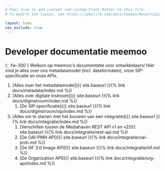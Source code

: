 ```yaml
---
# Feel free to add content and custom Front Matter to this file.
# To modify the layout, see https://jekyllrb.com/docs/themes/#overriding-theme-defaults

layout: home
nav_exclude: true
---
```


# Developer documentatie meemoo

{: .fw-300 }
Welkom op meemoo's documentatie voor ontwikkelaars!
Hier vind je alles over ons metadatamodel (incl. dataformaten), onze SIP-specificatie en onze APIs.

1. [Alles over het metadatamodel]({{ site.baseurl }}{% link docs/metadata/index.md %})
2. [Alles over digitale instroom]({{ site.baseurl }}{% link docs/diginstroom/index.md %})
   1. [De SIP-specificatie]({{ site.baseurl }}{% link docs/diginstroom/sip/index.md %})
3. [Alles om te starten met het bouwen van een integratie]({{ site.baseurl }}{% link docs/integratie/index.md %})
   1. [Verschillen tussen de Mediahaven REST API v1 en v2]({{ site.baseurl }}{% link docs/integratie/rest-api.md %})
   2. [De OAI-PMH API]({{ site.baseurl }}{% link docs/integratie/oai-pmh.md %})
   3. [De IIIF 3.0 Image API]({{ site.baseurl }}{% link docs/integratie/iiif.md %})
   4. [De Organization API]({{ site.baseurl }}{% link docs/integratie/org-api/index.md %})
